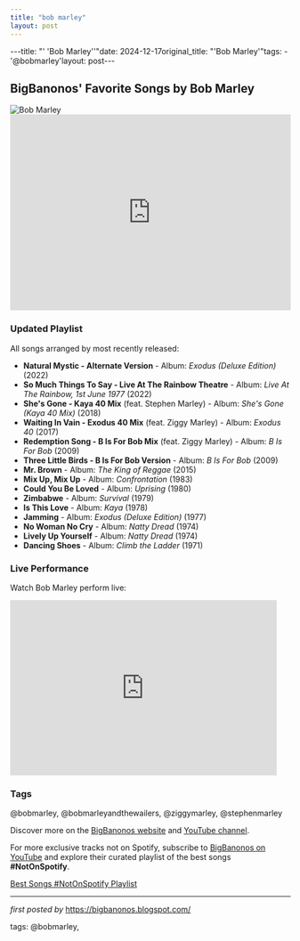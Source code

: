 ```yaml
---
title: "bob marley"
layout: post
---
```

---title: "' 'Bob Marley''"date: 2024-12-17original_title: "'Bob Marley'"tags:  - '@bobmarley'layout: post---<h2>BigBanonos' Favorite Songs by Bob Marley</h2> <div> <img src="https://cdn.britannica.com/73/101873-050-D341E939/Bob-Marley-1978.jpg" alt="Bob Marley"></div> <div> <iframe src="https://open.spotify.com/embed/playlist/5s4ZG6cGprayNHlPwU2yOl?utm_source=generator" width="100%" height="352" frameBorder="0" allowfullscreen="" allow="autoplay; clipboard-write; encrypted-media; fullscreen; picture-in-picture" loading="lazy"></iframe></div> <h3>Updated Playlist</h3><p>All songs arranged by most recently released:</p> <ul> <li><strong>Natural Mystic - Alternate Version</strong> - Album: <em>Exodus (Deluxe Edition)</em> (2022)</li> <li><strong>So Much Things To Say - Live At The Rainbow Theatre</strong> - Album: <em>Live At The Rainbow, 1st June 1977</em> (2022)</li> <li><strong>She's Gone - Kaya 40 Mix</strong> (feat. Stephen Marley) - Album: <em>She's Gone (Kaya 40 Mix)</em> (2018)</li> <li><strong>Waiting In Vain - Exodus 40 Mix</strong> (feat. Ziggy Marley) - Album: <em>Exodus 40</em> (2017)</li> <li><strong>Redemption Song - B Is For Bob Mix</strong> (feat. Ziggy Marley) - Album: <em>B Is For Bob</em> (2009)</li> <li><strong>Three Little Birds - B Is For Bob Version</strong> - Album: <em>B Is For Bob</em> (2009)</li> <li><strong>Mr. Brown</strong> - Album: <em>The King of Reggae</em> (2015)</li> <li><strong>Mix Up, Mix Up</strong> - Album: <em>Confrontation</em> (1983)</li> <li><strong>Could You Be Loved</strong> - Album: <em>Uprising</em> (1980)</li> <li><strong>Zimbabwe</strong> - Album: <em>Survival</em> (1979)</li> <li><strong>Is This Love</strong> - Album: <em>Kaya</em> (1978)</li> <li><strong>Jamming</strong> - Album: <em>Exodus (Deluxe Edition)</em> (1977)</li> <li><strong>No Woman No Cry</strong> - Album: <em>Natty Dread</em> (1974)</li> <li><strong>Lively Up Yourself</strong> - Album: <em>Natty Dread</em> (1974)</li> <li><strong>Dancing Shoes</strong> - Album: <em>Climb the Ladder</em> (1971)</li></ul> <h3>Live Performance</h3><p>Watch Bob Marley perform live:</p><div> <iframe allowfullscreen="" frameborder="0" height="315" src="https://www.youtube.com/embed/Th2XiEN2Dcg?list=PLtuNtuTatqI2XJ2C1xAz_8dMBUrY86NM0" width="95%"></iframe></div> <h3>Tags</h3><p> @bobmarley, @bobmarleyandthewailers, @ziggymarley, @stephenmarley</p> <p>Discover more on the <a href="https://bigbanonos.blogspot.com/" target="_blank">BigBanonos website</a> and <a href="https://www.youtube.com/@BigBanonos" target="_blank">YouTube channel</a>.</p><!--Subscribe and Playlist Links--><div>    <p>For more exclusive tracks not on Spotify, subscribe to <a href="https://www.youtube.com/@BigBanonos" target="_blank">BigBanonos on YouTube</a> and explore their curated playlist of the best songs <strong>#NotOnSpotify</strong>.</p>    <p><a href="https://www.youtube.com/playlist?list=PLtuNtuTatqI0kFahUCbtbfenC_ET5O_tr" target="_blank">Best Songs #NotOnSpotify Playlist<br /></a></p></div><hr /><p><em>first posted by</em> <a href="https://bigbanonos.blogspot.com/" rel="noopener" target="_new">https://bigbanonos.blogspot.com/</a></p><p>tags: @bobmarley,</p>